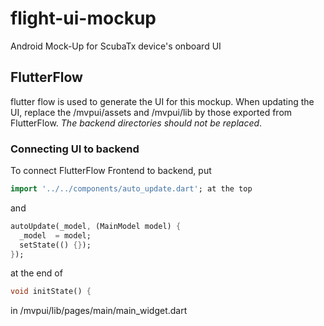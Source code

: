 # flight-ui-mockup
Android Mock-Up for ScubaTx device's onboard UI

## FlutterFlow 

flutter flow is used to generate the UI for this mockup. When updating the UI, replace the /mvpui/assets and /mvpui/lib by those exported from FlutterFlow. *The backend directories should not be replaced*. 

### Connecting UI to backend
To connect FlutterFlow Frontend to backend, put 
```dart
import '../../components/auto_update.dart'; at the top
````
and 
```dart
autoUpdate(_model, (MainModel model) {
  _model  = model;
  setState(() {});
});
```
at the end of 
```dart
void initState() {
```
in /mvpui/lib/pages/main/main_widget.dart